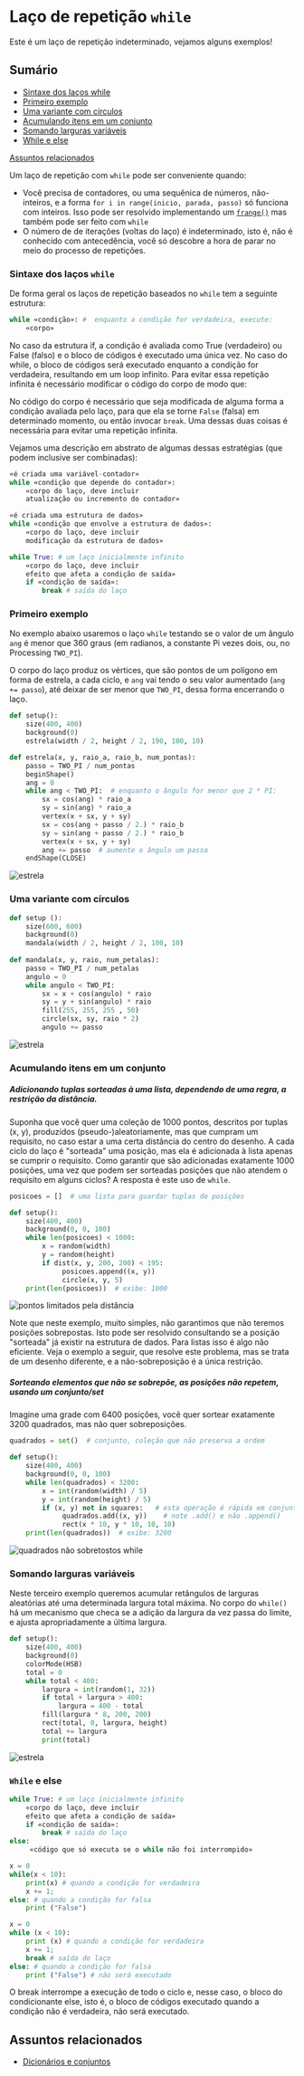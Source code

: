 # Laço de repetição `while`
Este é um laço de repetição indeterminado, vejamos alguns exemplos!

## Sumário

- [Sintaxe dos laços while](#a-estrutura/sintaxe-dos-laços-while)
- [Primeiro exemplo](#primeiro-exemplo)
- [Uma variante com círculos](#uma-variante-com-círculos)
- [Acumulando itens em um conjunto](#acumulando-itens-em-um-conjunto)
- [Somando larguras variáveis](#somando-larguras-variáveis)
- [While e else](#while-e-else)

[Assuntos relacionados](#assuntos-relacionados)

Um laço de repetição com `while` pode ser conveniente quando:

- Você precisa de contadores, ou uma sequênica de números, não-inteiros, e a forma `for i in range(inicio, parada, passo)` só funciona com inteiros. Isso pode ser resolvido implementando um [`frange()`](java_para_python.md#implementando-um-range-com-passos-não-inteiros) mas também pode ser feito com `while`
- O número de de iterações (voltas do laço) é indeterminado, isto é, não é conhecido com antecedência, você só descobre a hora de parar no meio do processo de repetições.

### Sintaxe dos laços `while`

De forma geral os laços de repetição baseados no `while` tem a seguinte estrutura: 

```python 
while «condição»: #  enquanto a condição for verdadeira, execute:
    «corpo» 
```
No caso da estrutura if, a condição é avaliada como True (verdadeiro) ou False (falso) e o bloco de códigos é executado uma única vez. No caso do while, o bloco de códigos será executado enquanto a condição for verdadeira, resultando em um loop infinito. Para evitar essa repetição infinita é necessário modificar o código do corpo de modo que:

No código do corpo é necessário que seja modificada de alguma forma a condição avaliada pelo laço, para que ela se torne `False` (falsa) em determinado momento, ou então invocar `break`. Uma dessas duas coisas é necessária para evitar uma repetição infinita.

Vejamos uma descrição em abstrato de algumas dessas estratégias (que podem inclusive ser combinadas):

```python
«é criada uma variável-contador» 
while «condição que depende do contador»:
    «corpo do laço, deve incluir 
    atualização ou incremento do contador»     
```

```python
«é criada uma estrutura de dados» 
while «condição que envolve a estrutura de dados»:
    «corpo do laço, deve incluir
    modificação da estrutura de dados»      
```

```python
while True: # um laço inicialmente infinito
    «corpo do laço, deve incluir
    efeito que afeta a condição de saída»
    if «condição de saída»:
        break # saída do laço    
```

### Primeiro exemplo

No exemplo abaixo usaremos o laço `while` testando se o valor de um ângulo `ang` é menor que 360 graus (em radianos, a constante Pi vezes dois, ou, no Processing `TWO_PI`). 

O corpo do laço produz os vértices, que são pontos de um polígono em forma de estrela, a cada ciclo, e `ang` vai tendo o seu valor aumentado (`ang += passo`), até deixar de ser menor que `TWO_PI`, dessa forma encerrando o laço.

```python
def setup():
    size(400, 400)
    background(0)
    estrela(width / 2, height / 2, 190, 100, 10)

def estrela(x, y, raio_a, raio_b, num_pontas):
    passo = TWO_PI / num_pontas
    beginShape()
    ang = 0
    while ang < TWO_PI:  # enquanto o ângulo for menor que 2 * PI:
        sx = cos(ang) * raio_a
        sy = sin(ang) * raio_a
        vertex(x + sx, y + sy)
        sx = cos(ang + passo / 2.) * raio_b
        sy = sin(ang + passo / 2.) * raio_b
        vertex(x + sx, y + sy)
        ang += passo  # aumente o ângulo um passo
    endShape(CLOSE)
```

![estrela](assets/estrela.png)

### Uma variante com círculos

```python
def setup ():
    size(600, 600)
    background(0)
    mandala(width / 2, height / 2, 100, 10)
   
def mandala(x, y, raio, num_petalas): 
    passo = TWO_PI / num_petalas
    angulo = 0
    while angulo < TWO_PI:
        sx = x + cos(angulo) * raio
        sy = y + sin(angulo) * raio
        fill(255, 255, 255 , 50)
        circle(sx, sy, raio * 2)
        angulo += passo
```
![estrela](assets/while_set.png)

### Acumulando itens em um conjunto

##### Adicionando tuplas sorteadas à uma lista, dependendo de uma regra, a restrição da distância.

Suponha que você quer uma coleção de 1000 pontos, descritos por tuplas (x, y), produzidos (pseudo-)aleatoriamente, mas que cumpram um requisito, no caso estar a uma certa distância do centro do desenho. A cada ciclo do laço é "sorteada" uma posição, mas ela é adicionada à lista apenas se cumprir o requisito. Como garantir que são adicionadas exatamente 1000 posições, uma vez que podem ser sorteadas posições que não atendem o requisito em alguns ciclos? A resposta é este uso de `while`.

```python
posicoes = []  # uma lista para guardar tuplas de posições

def setup():
    size(400, 400)
    background(0, 0, 100)
    while len(posicoes) < 1000:
        x = random(width)
        y = random(height)
        if dist(x, y, 200, 200) < 195: 
             posicoes.append((x, y))   
             circle(x, y, 5)
    print(len(posicoes))  # exibe: 1000
```
![pontos limitados pela distância](assets/while_distancia.png)

Note que neste exemplo, muito simples, não garantimos que não teremos posições sobrepostas. Isto pode ser resolvido consultando se a posição "sorteada" já existir na estrutura de dados. Para listas isso é algo não eficiente. Veja o exemplo a seguir, que resolve este problema, mas se trata de um desenho diferente, e a não-sobreposição é a única restrição.

##### Sorteando elementos que não se sobrepõe, as posições não repetem, usando um conjunto/set

Imagine uma grade com 6400 posições, vocẽ quer sortear exatamente 3200 quadrados, mas não quer sobreposições.

```python
quadrados = set()  # conjunto, coleção que não preserva a ordem

def setup():
    size(400, 400)
    background(0, 0, 100)
    while len(quadrados) < 3200:
        x = int(random(width) / 5)
        y = int(random(height) / 5)
        if (x, y) not in squares:   # esta operação é rápida em conjuntos
             quadrados.add((x, y))    # note .add() e não .append()
             rect(x * 10, y * 10, 10, 10)
    print(len(quadrados))  # exibe: 3200
```

![quadrados não sobretostos while](assets/while_set.png)

### Somando larguras variáveis

Neste terceiro exemplo queremos acumular retângulos de larguras aleatórias até uma determinada largura total máxima. No corpo do `while()`
há um mecanismo que checa se a adição da largura da vez passa do limite, e ajusta apropriadamente a última largura.

```python
def setup():
    size(400, 400)
    background(0)
    colorMode(HSB)
    total = 0
    while total < 400:
        largura = int(random(1, 32))
        if total + largura > 400:
            largura = 400 - total
        fill(largura * 8, 200, 200)
        rect(total, 0, largura, height)
        total += largura
        print(total)
```

![estrela](assets/while_add.png)

### `While` e else 

```python
while True: # um laço inicialmente infinito
    «corpo do laço, deve incluir
    efeito que afeta a condição de saída»
    if «condição de saída»:
        break # saída do laço    
else:
     «código que só executa se o while não foi interrompido»
```

```python
x = 0
while(x < 10):
    print(x) # quando a condição for verdadeira
    x += 1;
else: # quando a condição for falsa
    print ("False")

x = 0
while (x < 10):
    print (x) # quando a condição for verdadeira
    x += 1;
    break # saída do laço
else: # quando a condição for falsa
    print ("False") # não será executado
```

O break interrompe a execução de todo o ciclo e, nesse caso, o bloco do condicionante else, isto é, o bloco de códigos executado quando a condição não é verdadeira, não será executado.


## Assuntos relacionados

- [Dicionários e conjuntos](dicionarios.md)


